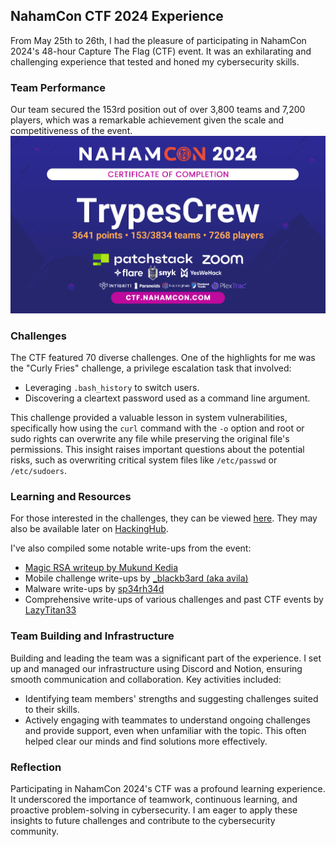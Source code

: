 ## NahamCon CTF 2024 Experience

From May 25th to 26th, I had the pleasure of participating in NahamCon 2024's 48-hour Capture The Flag (CTF) event. It was an exhilarating and challenging experience that tested and honed my cybersecurity skills.

### Team Performance
Our team secured the 153rd position out of over 3,800 teams and 7,200 players, which was a remarkable achievement given the scale and competitiveness of the event.
![TeamPlacement](https://github.com/devwithilja/devwithilja.github.io/blob/main/2024/NahamCon_2024_images/NahamCon-CTF.png)

### Challenges
The CTF featured 70 diverse challenges. One of the highlights for me was the "Curly Fries" challenge, a privilege escalation task that involved:

- Leveraging `.bash_history` to switch users.
- Discovering a cleartext password used as a command line argument.

This challenge provided a valuable lesson in system vulnerabilities, specifically how using the `curl` command with the `-o` option and root or sudo rights can overwrite any file while preserving the original file's permissions. This insight raises important questions about the potential risks, such as overwriting critical system files like `/etc/passwd` or `/etc/sudoers`.

### Learning and Resources
For those interested in the challenges, they can be viewed [here](https://ctf.nahamcon.com/challenges). They may also be available later on [HackingHub](https://app.hackinghub.io/).

I've also compiled some notable write-ups from the event:
- [Magic RSA writeup by Mukund Kedia](https://medium.com/@mukundkrkedia/nahamcon-ctf-2024-crypto-writeup-magic-rsa-encryption-server-6edd1cd9704f)
- Mobile challenge write-ups by [_blackb3ard (aka avila)](https://hackmd.io/@avila-pwn-notes/r183kzlEA)
- Malware write-ups by [sp34rh34d](https://github.com/sp34rh34d/CTF-writeups/tree/main/NahamCon2024)
- Comprehensive write-ups of various challenges and past CTF events by [LazyTitan33](https://github.com/LazyTitan33/CTF-Writeups/tree/main/Nahamcon-2024)

### Team Building and Infrastructure
Building and leading the team was a significant part of the experience. I set up and managed our infrastructure using Discord and Notion, ensuring smooth communication and collaboration. Key activities included:

- Identifying team members' strengths and suggesting challenges suited to their skills.
- Actively engaging with teammates to understand ongoing challenges and provide support, even when unfamiliar with the topic. This often helped clear our minds and find solutions more effectively.

### Reflection
Participating in NahamCon 2024's CTF was a profound learning experience. It underscored the importance of teamwork, continuous learning, and proactive problem-solving in cybersecurity. I am eager to apply these insights to future challenges and contribute to the cybersecurity community.
